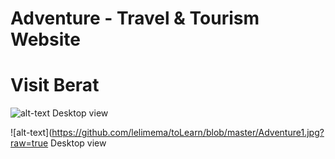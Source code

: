 # Adventure - Travel & Tourism Website
# Visit Berat

![alt-text](https://github.com/lelimema/toLearn/blob/master/Adventure1.jpg?raw=true)
Desktop view

![alt-text](https://github.com/lelimema/toLearn/blob/master/Adventure1.jpg?raw=true
Desktop view
